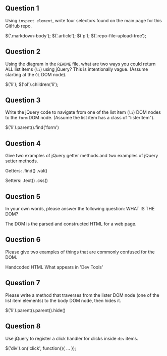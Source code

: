 ## Question 1

Using `inspect element`, write four selectors found on the main page for this
GitHub repo.

<!-- your answer starts here -->
$('.markdown-body');
$('.article');
$('p');
$('.repo-file-upload-tree');
<!-- your answer ends here -->

## Question 2

Using the diagram in the `README` file, what are two ways you could return ALL
list items (`li`) using jQuery? This is intentionally vague. (Assume starting
at the `OL` DOM node).

<!-- your answer starts here -->
$('li');
$('ol').children('li');
<!-- your answer ends here -->

## Question 3

Write the jQuery code to navigate from one of the list item (`li`) DOM nodes to
the `form` DOM node. (Assume the list item has a class of "listerItem").

<!-- your answer starts here -->
$('li').parent().find('form')
<!-- your answer ends here -->

## Question 4

Give two examples of jQuery getter methods and two examples of jQuery setter
methods.

<!-- your answer starts here -->
Getters:
  .find()
  .val()

Setters:
  .text()
  .css()
<!-- your answer ends here -->

## Question 5

In your own words, please answer the following question: WHAT IS THE DOM?

<!-- your answer starts here -->
The DOM is the parsed and constructed HTML for a web page.
<!-- your answer ends here -->

## Question 6

Please give two examples of things that are commonly confused for the DOM.

<!-- your answer starts here -->
Handcoded HTML
What appears in 'Dev Tools'
<!-- your answer ends here -->

## Question 7

Please write a method that traverses from the lister DOM node (one of the list
item elements) to the body DOM node, then hides it.

<!-- your answer starts here -->
$('li').parent().parent().hide()
<!-- your answer ends here -->

## Question 8

Use jQuery to register a click handler for clicks inside `div` items.

<!-- your answer starts here -->
$('div').on('click', function(){ ... });
<!-- your answer ends here -->
